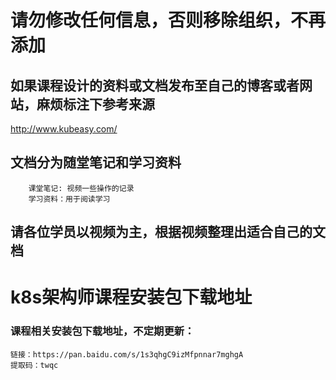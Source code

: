 # 请勿修改任何信息，否则移除组织，不再添加
## 如果课程设计的资料或文档发布至自己的博客或者网站，麻烦标注下参考来源
http://www.kubeasy.com/

## 文档分为随堂笔记和学习资料
````
    课堂笔记: 视频一些操作的记录
    学习资料：用于阅读学习
````
## 请各位学员以视频为主，根据视频整理出适合自己的文档

# k8s架构师课程安装包下载地址
### 课程相关安装包下载地址，不定期更新：
````
链接：https://pan.baidu.com/s/1s3qhgC9izMfpnnar7mghgA 
提取码：twqc
````


